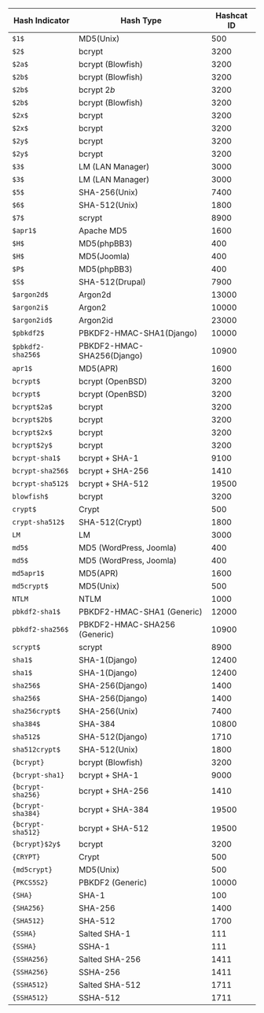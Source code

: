 | Hash Indicator       | Hash Type                                | Hashcat ID |
|----------------------|------------------------------------------|------------|
| `$1$`                | MD5(Unix)                                | 500        |
| `$2$`                | bcrypt                                   | 3200       |
| `$2a$`               | bcrypt (Blowfish)                        | 3200       |
| `$2b$`               | bcrypt (Blowfish)                        | 3200       |
| `$2b$`               | bcrypt $2b$                              | 3200       |
| `$2b$`               | bcrypt (Blowfish)                        | 3200       |
| `$2x$`               | bcrypt                                   | 3200       |
| `$2x$`               | bcrypt                                   | 3200       |
| `$2y$`               | bcrypt                                   | 3200       |
| `$2y$`               | bcrypt                                   | 3200       |
| `$3$`                | LM (LAN Manager)                         | 3000       |
| `$3$`                | LM (LAN Manager)                         | 3000       |
| `$5$`                | SHA-256(Unix)                            | 7400       |
| `$6$`                | SHA-512(Unix)                            | 1800       |
| `$7$`                | scrypt                                   | 8900       |
| `$apr1$`             | Apache MD5                               | 1600       |
| `$H$`                | MD5(phpBB3)                              | 400        |
| `$H$`                | MD5(Joomla)                              | 400        |
| `$P$`                | MD5(phpBB3)                              | 400        |
| `$S$`                | SHA-512(Drupal)                          | 7900       |
| `$argon2d$`          | Argon2d                                  | 13000      |
| `$argon2i$`          | Argon2                                   | 10000      |
| `$argon2id$`         | Argon2id                                 | 23000      |
| `$pbkdf2$`           | PBKDF2-HMAC-SHA1(Django)                 | 10000      |
| `$pbkdf2-sha256$`    | PBKDF2-HMAC-SHA256(Django)               | 10900      |
| `apr1$`              | MD5(APR)                                 | 1600       |
| `bcrypt$`            | bcrypt (OpenBSD)                         | 3200       |
| `bcrypt$`            | bcrypt (OpenBSD)                         | 3200       |
| `bcrypt$2a$`         | bcrypt                                   | 3200       |
| `bcrypt$2b$`         | bcrypt                                   | 3200       |
| `bcrypt$2x$`         | bcrypt                                   | 3200       |
| `bcrypt$2y$`         | bcrypt                                   | 3200       |
| `bcrypt-sha1$`       | bcrypt + SHA-1                           | 9100       |
| `bcrypt-sha256$`     | bcrypt + SHA-256                         | 1410       |
| `bcrypt-sha512$`     | bcrypt + SHA-512                         | 19500      |
| `blowfish$`          | bcrypt                                   | 3200       |
| `crypt$`             | Crypt                                    | 500        |
| `crypt-sha512$`      | SHA-512(Crypt)                           | 1800       |
| `LM`                 | LM                                       | 3000       |
| `md5$`               | MD5 (WordPress, Joomla)                  | 400        |
| `md5$`               | MD5 (WordPress, Joomla)                  | 400        |
| `md5apr1$`           | MD5(APR)                                 | 1600       |
| `md5crypt$`          | MD5(Unix)                                | 500        |
| `NTLM`               | NTLM                                     | 1000       |
| `pbkdf2-sha1$`       | PBKDF2-HMAC-SHA1 (Generic)               | 12000      |
| `pbkdf2-sha256$`     | PBKDF2-HMAC-SHA256 (Generic)             | 10900      |
| `scrypt$`            | scrypt                                   | 8900       |
| `sha1$`              | SHA-1(Django)                            | 12400      |
| `sha1$`              | SHA-1(Django)                            | 12400      |
| `sha256$`            | SHA-256(Django)                          | 1400       |
| `sha256$`            | SHA-256(Django)                          | 1400       |
| `sha256crypt$`       | SHA-256(Unix)                            | 7400       |
| `sha384$`            | SHA-384                                  | 10800      |
| `sha512$`            | SHA-512(Django)                          | 1710       |
| `sha512crypt$`       | SHA-512(Unix)                            | 1800       |
| `{bcrypt}`           | bcrypt (Blowfish)                        | 3200       |
| `{bcrypt-sha1}`      | bcrypt + SHA-1                           | 9000       |
| `{bcrypt-sha256}`    | bcrypt + SHA-256                         | 1410       |
| `{bcrypt-sha384}`    | bcrypt + SHA-384                         | 19500      |
| `{bcrypt-sha512}`    | bcrypt + SHA-512                         | 19500      |
| `{bcrypt}$2y$`       | bcrypt                                   | 3200       |
| `{CRYPT}`            | Crypt                                    | 500        |
| `{md5crypt}`         | MD5(Unix)                                | 500        |
| `{PKCS5S2}`          | PBKDF2 (Generic)                         | 10000      |
| `{SHA}`              | SHA-1                                    | 100        |
| `{SHA256}`           | SHA-256                                  | 1400       |
| `{SHA512}`           | SHA-512                                  | 1700       |
| `{SSHA}`             | Salted SHA-1                             | 111        |
| `{SSHA}`             | SSHA-1                                   | 111        |
| `{SSHA256}`          | Salted SHA-256                           | 1411       |
| `{SSHA256}`          | SSHA-256                                 | 1411       |
| `{SSHA512}`          | Salted SHA-512                           | 1711       |
| `{SSHA512}`          | SSHA-512                                 | 1711       |
